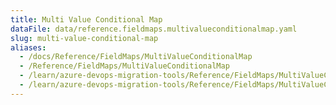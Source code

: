 ```yaml
---
title: Multi Value Conditional Map
dataFile: data/reference.fieldmaps.multivalueconditionalmap.yaml
slug: multi-value-conditional-map
aliases:
  - /docs/Reference/FieldMaps/MultiValueConditionalMap
  - /Reference/FieldMaps/MultiValueConditionalMap
  - /learn/azure-devops-migration-tools/Reference/FieldMaps/MultiValueConditionalMap
  - /learn/azure-devops-migration-tools/Reference/FieldMaps/MultiValueConditionalMap/index.md
---
```

